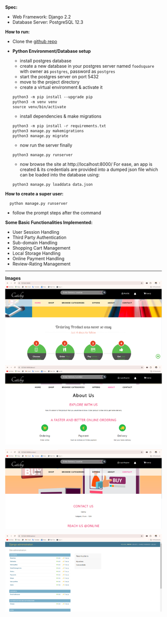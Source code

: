 **Spec:**
  - Web Framework: Django 2.2
  - Database Server: PostgreSQL 12.3
  
**How to run:**
 - Clone the [github repo](https://github.com/pratikrodi/Catchy-Web.git)

 -  **Python Environment/Database setup**
     - install postgres database
     - create a new database in your postgres server named `foodsquare` with owner as `postgres`, password as  `postgres`   
     - start the postgres server on port 5432 
     - move to the project directory 
     - create a virtual environment & activate it
     ```shell
     python3 -m pip install --upgrade pip
     python3 -m venv venv
     source venv/bin/activate
     ```
     - install dependencies & make migrations
     ```shell
     python3 -m pip install -r requirements.txt
     python3 manage.py makemigrations
     python3 manage.py migrate
     ```
     - now run the server finally
     ```shell
     python3 manage.py runserver
     ```
     - now browse the site at http://localhost:8000/ 
       For ease, an app is created & its credentials are provided into a dumped json file which can be loaded into the database using:
     ```shell
     python3 manage.py loaddata data.json
     ```

**How to create a super user:**
   ```shell
     python manage.py runserver
   ```
 - follow the prompt steps after the command


**Some Basic Functionalities Implemented:**
- User Session Handling
- Third Party Authentication
- Sub-domain Handling
- Shopping Cart Management
- Local Storage Handling
- Online Payment Handling
- Review-Rating Management


***

**Images**
![img.png](img.png)

![img_1.png](img_1.png)

![img_2.png](img_2.png)

![img_3.png](img_3.png)

